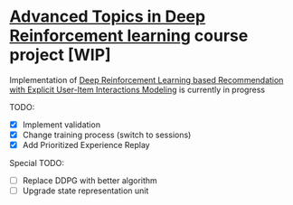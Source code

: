 # [Advanced Topics in Deep Reinforcement learning](https://deeppavlov.ai/rl_course_2020) course project [WIP]

Implementation of [Deep Reinforcement Learning based Recommendation with Explicit User-Item Interactions Modeling](https://arxiv.org/pdf/1810.12027.pdf) is currently in progress

TODO:

- [x] Implement validation 
- [x] Change training process (switch to sessions)
- [x] Add Prioritized Experience Replay

Special TODO:

- [ ] Replace DDPG with better algorithm
- [ ] Upgrade state representation unit
